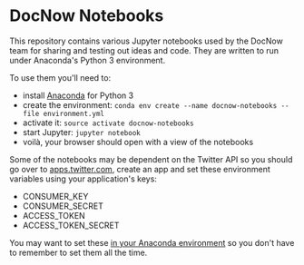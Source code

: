 # DocNow Notebooks

This repository contains various Jupyter notebooks used by the DocNow team
for sharing and testing out ideas and code. They are written to run under 
Anaconda's Python 3 environment.

To use them you'll need to:

* install [Anaconda] for Python 3
* create the environment: `conda env create --name docnow-notebooks --file environment.yml`
* activate it: `source activate docnow-notebooks`
* start Jupyter: `jupyter notebook`
* voilà, your browser should open with a view of the notebooks

Some of the notebooks may be dependent on the Twitter API so you should go over
to [apps.twitter.com], create an app and set these environment variables using
your application's keys:

* CONSUMER_KEY
* CONSUMER_SECRET
* ACCESS_TOKEN
* ACCESS_TOKEN_SECRET

You may want to set these [in your Anaconda environment] so you don't have
to remember to set them all the time.

[Anaconda]: https://www.continuum.io/downloads
[apps.twitter.com]: https://apps.twitter.com
[in your Anaconda environment]: http://conda.pydata.org/docs/using/envs.html#saved-environment-variables
